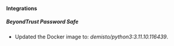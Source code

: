 
#### Integrations

##### BeyondTrust Password Safe
- Updated the Docker image to: *demisto/python3:3.11.10.116439*.




